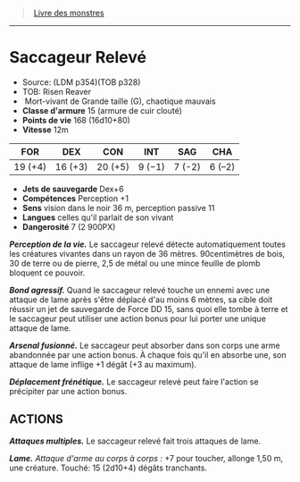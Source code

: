 ﻿> [Livre des monstres](tome_of_beasts.md)

---

# Saccageur Relevé

- Source: (LDM p354)(TOB p328)
- TOB: Risen Reaver
-  Mort-vivant de Grande taille (G), chaotique mauvais
- **Classe d'armure** 15 (armure de cuir clouté)
- **Points de vie** 168 (16d10+80)
- **Vitesse** 12m

|FOR|DEX|CON|INT|SAG|CHA|
|---|---|---|---|---|---|
|19 (+4)|16 (+3)|20 (+5)|9 (−1)|7 (-2)|6 (–2)|

- **Jets de sauvegarde** Dex+6
- **Compétences** Perception +1
- **Sens** vision dans le noir 36 m, perception passive 11
- **Langues** celles qu'il parlait de son vivant
- **Dangerosité** 7 (2 900PX)

**_Perception de la vie._** Le saccageur relevé détecte automatiquement toutes les créatures vivantes dans un rayon de 36 mètres. 90centimètres de bois, 30 de terre ou de pierre, 2,5 de métal ou une mince feuille de plomb bloquent ce pouvoir.

**_Bond agressif._** Quand le saccageur relevé touche un ennemi avec une attaque de lame après s'être déplacé d'au moins 6 mètres, sa cible doit réussir un jet de sauvegarde de Force DD 15, sans quoi elle tombe à terre et le saccageur peut utiliser une action bonus pour lui porter une unique attaque de lame.

**_Arsenal fusionné._** Le saccageur peut absorber dans son corps une arme abandonnée par une action bonus. À chaque fois qu'il en absorbe une, son attaque de lame inflige +1 dégât (+3 au maximum).

**_Déplacement frénétique._** Le saccageur relevé peut faire l'action se précipiter par une action bonus.

## ACTIONS

**_Attaques multiples._** Le saccageur relevé fait trois attaques de lame.

**_Lame._** _Attaque d'arme au corps à corps :_ +7 pour toucher, allonge 1,50 m, une créature. Touché: 15 (2d10+4) dégâts tranchants.


